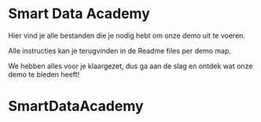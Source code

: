 # Smart Data Academy

Hier vind je alle bestanden die je nodig hebt om onze demo uit te voeren.

Alle instructies kan je terugvinden in de Readme files per demo map.

We hebben alles voor je klaargezet, dus ga aan de slag en ontdek wat onze demo te bieden heeft!
# SmartDataAcademy
